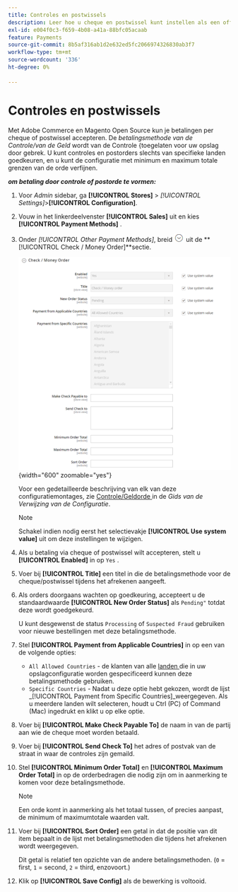 ```yaml
---
title: Controles en postwissels
description: Leer hoe u cheque en postwissel kunt instellen als een offline betalingsmethode in uw winkel.
exl-id: e004f0c3-f659-4b08-a41a-88bfc05acaab
feature: Payments
source-git-commit: 8b5af316ab1d2e632ed5fc2066974326830ab3f7
workflow-type: tm+mt
source-wordcount: '336'
ht-degree: 0%

---
```


# Controles en postwissels

Met Adobe Commerce en Magento Open Source kun je betalingen per cheque of postwissel accepteren. De _betalingsmethode van de Controle/van de Geld_ wordt van de Controle {toegelaten voor uw opslag door gebrek. U kunt controles en postorders slechts van specifieke landen goedkeuren, en u kunt de configuratie met minimum en maximum totale grenzen van de orde verfijnen.

**_om betaling door controle of postorde te vormen:_**

1. Voor _Admin_ sidebar, ga **[!UICONTROL Stores]** > _[!UICONTROL Settings]_>**[!UICONTROL Configuration]**.

1. Vouw in het linkerdeelvenster **[!UICONTROL Sales]** uit en kies **[!UICONTROL Payment Methods]** .

1. Onder _[!UICONTROL Other Payment Methods]_, breid ![ de selecteur van de Uitbreiding ](../assets/icon-display-expand.png) uit de **[!UICONTROL Check / Money Order]**sectie.

   ![ Controle/Geldorde ](../configuration-reference/sales/assets/payment-methods-check-money-order.png){width="600" zoomable="yes"}

   Voor een gedetailleerde beschrijving van elk van deze configuratiemontages, zie [ Controle/Geldorde ](../configuration-reference/sales/payment-methods.md#check--money-order) in de _Gids van de Verwijzing van de Configuratie_.

   >[!NOTE]
   >
   >Schakel indien nodig eerst het selectievakje **[!UICONTROL Use system value]** uit om deze instellingen te wijzigen.

1. Als u betaling via cheque of postwissel wilt accepteren, stelt u **[!UICONTROL Enabled]** in op `Yes` .

1. Voer bij **[!UICONTROL Title]** een titel in die de betalingsmethode voor de cheque/postwissel tijdens het afrekenen aangeeft.

1. Als orders doorgaans wachten op goedkeuring, accepteert u de standaardwaarde **[!UICONTROL New Order Status]** als `Pending"` totdat deze wordt goedgekeurd.

   U kunt desgewenst de status `Processing` of `Suspected Fraud` gebruiken voor nieuwe bestellingen met deze betalingsmethode.

1. Stel **[!UICONTROL Payment from Applicable Countries]** in op een van de volgende opties:

   - `All Allowed Countries` - de klanten van alle [ landen ](../getting-started/store-details.md#country-options) die in uw opslagconfiguratie worden gespecificeerd kunnen deze betalingsmethode gebruiken.
   - `Specific Countries` - Nadat u deze optie hebt gekozen, wordt de lijst _[!UICONTROL Payment from Specific Countries]_weergegeven. Als u meerdere landen wilt selecteren, houdt u Ctrl (PC) of Command (Mac) ingedrukt en klikt u op elke optie.

1. Voer bij **[!UICONTROL Make Check Payable To]** de naam in van de partij aan wie de cheque moet worden betaald.

1. Voer bij **[!UICONTROL Send Check To]** het adres of postvak van de straat in waar de controles zijn gemaild.

1. Stel **[!UICONTROL Minimum Order Total]** en **[!UICONTROL Maximum Order Total]** in op de orderbedragen die nodig zijn om in aanmerking te komen voor deze betalingsmethode.

   >[!NOTE]
   >
   >Een orde komt in aanmerking als het totaal tussen, of precies aanpast, de minimum of maximumtotale waarden valt.

1. Voer bij **[!UICONTROL Sort Order]** een getal in dat de positie van dit item bepaalt in de lijst met betalingsmethoden die tijdens het afrekenen wordt weergegeven.

   Dit getal is relatief ten opzichte van de andere betalingsmethoden. (`0` = first, `1` = second, `2` = third, enzovoort.)

1. Klik op **[!UICONTROL Save Config]** als de bewerking is voltooid.
